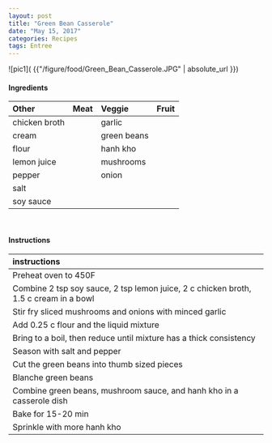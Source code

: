 ```yaml
---
layout: post
title: "Green Bean Casserole"
date: "May 15, 2017"
categories: Recipes
tags: Entree
---
```




![pic1]( {{"/figure/food/Green_Bean_Casserole.JPG" | absolute_url }})




#### Ingredients

<table class = "presenttab">
 <thead>
  <tr>
   <th style="text-align:left;"> Other </th>
   <th style="text-align:left;"> Meat </th>
   <th style="text-align:left;"> Veggie </th>
   <th style="text-align:left;"> Fruit </th>
  </tr>
 </thead>
<tbody>
  <tr>
   <td style="text-align:left;"> chicken broth </td>
   <td style="text-align:left;">  </td>
   <td style="text-align:left;"> garlic </td>
   <td style="text-align:left;">  </td>
  </tr>
  <tr>
   <td style="text-align:left;"> cream </td>
   <td style="text-align:left;">  </td>
   <td style="text-align:left;"> green beans </td>
   <td style="text-align:left;">  </td>
  </tr>
  <tr>
   <td style="text-align:left;"> flour </td>
   <td style="text-align:left;">  </td>
   <td style="text-align:left;"> hanh kho </td>
   <td style="text-align:left;">  </td>
  </tr>
  <tr>
   <td style="text-align:left;"> lemon juice </td>
   <td style="text-align:left;">  </td>
   <td style="text-align:left;"> mushrooms </td>
   <td style="text-align:left;">  </td>
  </tr>
  <tr>
   <td style="text-align:left;"> pepper </td>
   <td style="text-align:left;">  </td>
   <td style="text-align:left;"> onion </td>
   <td style="text-align:left;">  </td>
  </tr>
  <tr>
   <td style="text-align:left;"> salt </td>
   <td style="text-align:left;">  </td>
   <td style="text-align:left;">  </td>
   <td style="text-align:left;">  </td>
  </tr>
  <tr>
   <td style="text-align:left;"> soy sauce </td>
   <td style="text-align:left;">  </td>
   <td style="text-align:left;">  </td>
   <td style="text-align:left;">  </td>
  </tr>
</tbody>
</table>

<br>

#### Instructions

<table class = "presenttabnoh">
 <thead>
  <tr>
   <th style="text-align:left;"> instructions </th>
  </tr>
 </thead>
<tbody>
  <tr>
   <td style="text-align:left;"> Preheat oven to 450F </td>
  </tr>
  <tr>
   <td style="text-align:left;"> Combine 2 tsp soy sauce, 2 tsp lemon juice, 2 c chicken broth, 1.5 c cream in a bowl </td>
  </tr>
  <tr>
   <td style="text-align:left;"> Stir fry sliced mushrooms and onions with minced garlic </td>
  </tr>
  <tr>
   <td style="text-align:left;"> Add 0.25 c flour and the liquid mixture </td>
  </tr>
  <tr>
   <td style="text-align:left;"> Bring to a boil, then reduce until mixture has a thick consistency </td>
  </tr>
  <tr>
   <td style="text-align:left;"> Season with salt and pepper </td>
  </tr>
  <tr>
   <td style="text-align:left;"> Cut the green beans into thumb sized pieces </td>
  </tr>
  <tr>
   <td style="text-align:left;"> Blanche green beans </td>
  </tr>
  <tr>
   <td style="text-align:left;"> Combine green beans, mushroom sauce, and hanh kho in a casserole dish </td>
  </tr>
  <tr>
   <td style="text-align:left;"> Bake for 15-20 min </td>
  </tr>
  <tr>
   <td style="text-align:left;"> Sprinkle with more hanh kho </td>
  </tr>
</tbody>
</table>

